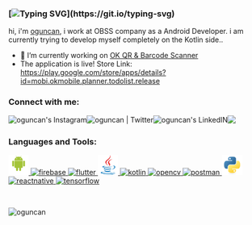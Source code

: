 ### [![Typing SVG](https://readme-typing-svg.herokuapp.com?size=18&duration=4000&&vCenter=true&lines=Hello%2C+Im+Og%C3%BCn!)](https://git.io/typing-svg)

hi, i'm [oguncan](https://github.com/oguncan), i work at OBSS company as a Android Developer. i am currently trying to develop myself completely on the Kotlin side..

- 🔭 I’m currently working on [OK QR & Barcode Scanner](https://github.com/oguncan/OK_QR_Barcode_Scanner) 
- The application is live! Store Link: https://play.google.com/store/apps/details?id=mobi.okmobile.planner.todolist.release

<h3 align="left">Connect with me:</h3>
<p align="left">
  
<a href="https://www.instagram.com/oguncanky/">
  <img align="left" alt="oguncan's Instagram"  src="https://img.shields.io/badge/instagram-E4405F.svg?style=for-the-badge&logo=instagram&logoColor=white" />
</a>
<a href="https://twitch.tv/ogunac"><img src="https://img.shields.io/badge/twitch-9146FF.svg?style=for-the-badge&logo=twitch&logoColor=white"/></a>
<a href="https://twitter.com/ogunackaya">
  <img align="left" alt="oguncan | Twitter" src="https://img.shields.io/badge/twitter-1DA1F2.svg?style=for-the-badge&logo=twitter&logoColor=white" />
</a>
<a href="https://www.linkedin.com/in/oguncankaya/">
  <img align="left" alt="oguncan's LinkedIN" src="https://img.shields.io/badge/linkedin-0077B5.svg?style=for-the-badge&logo=linkedin&logoColor=white" />
</a>
</p>

<h3 align="left">Languages and Tools:</h3>
<p align="left"> <a href="https://developer.android.com" target="_blank" rel="noreferrer"> <img src="https://raw.githubusercontent.com/devicons/devicon/master/icons/android/android-original-wordmark.svg" alt="android" width="40" height="40"/> </a> <a href="https://firebase.google.com/" target="_blank" rel="noreferrer"> <img src="https://www.vectorlogo.zone/logos/firebase/firebase-icon.svg" alt="firebase" width="40" height="40"/> </a> <a href="https://flutter.dev" target="_blank" rel="noreferrer"> <img src="https://www.vectorlogo.zone/logos/flutterio/flutterio-icon.svg" alt="flutter" width="40" height="40"/> </a> <a href="https://www.java.com" target="_blank" rel="noreferrer"> <img src="https://raw.githubusercontent.com/devicons/devicon/master/icons/java/java-original.svg" alt="java" width="40" height="40"/> </a> <a href="https://kotlinlang.org" target="_blank" rel="noreferrer"> <img src="https://www.vectorlogo.zone/logos/kotlinlang/kotlinlang-icon.svg" alt="kotlin" width="40" height="40"/> </a> <a href="https://opencv.org/" target="_blank" rel="noreferrer"> <img src="https://www.vectorlogo.zone/logos/opencv/opencv-icon.svg" alt="opencv" width="40" height="40"/> </a> <a href="https://postman.com" target="_blank" rel="noreferrer"> <img src="https://www.vectorlogo.zone/logos/getpostman/getpostman-icon.svg" alt="postman" width="40" height="40"/> </a> <a href="https://www.python.org" target="_blank" rel="noreferrer"> <img src="https://raw.githubusercontent.com/devicons/devicon/master/icons/python/python-original.svg" alt="python" width="40" height="40"/> </a> <a href="https://reactnative.dev/" target="_blank" rel="noreferrer"> <img src="https://reactnative.dev/img/header_logo.svg" alt="reactnative" width="40" height="40"/> </a> <a href="https://www.tensorflow.org" target="_blank" rel="noreferrer"> <img src="https://www.vectorlogo.zone/logos/tensorflow/tensorflow-icon.svg" alt="tensorflow" width="40" height="40"/> </a> </p>

<br />

<p align="left"> <img src="https://github-readme-stats.vercel.app/api?username=oguncan&count_private=true&show_icons=true&theme=radical" alt="oguncan" />

